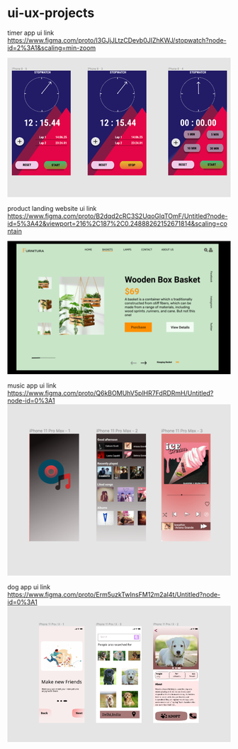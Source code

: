 # ui-ux-projects

timer app ui link https://www.figma.com/proto/I3GJjJLtzCDevb0JIZhKWJ/stopwatch?node-id=2%3A1&scaling=min-zoom

![](timer.png)


product landing website ui link https://www.figma.com/proto/B2dqd2cRC3S2UqoGlqTOmF/Untitled?node-id=5%3A42&viewport=216%2C187%2C0.24888262152671814&scaling=contain

![](websiteMockup.png)

music app ui link https://www.figma.com/proto/Q6kBOMUhV5plHR7FdRDRmH/Untitled?node-id=0%3A1
![](songapp.png)



dog app ui link https://www.figma.com/proto/Erm5uzkTwInsFM12m2aI4t/Untitled?node-id=0%3A1
![](dogadapt.png)
